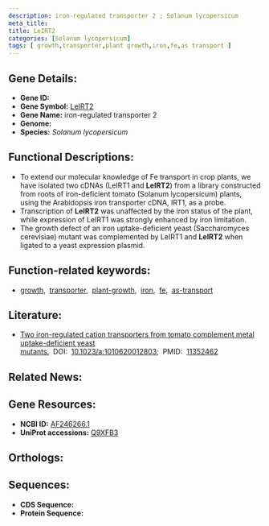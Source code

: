 ```yaml
---
description: iron-regulated transporter 2 ; Solanum lycopersicum
meta_title:
title: LeIRT2
categories: [Solanum lycopersicum]
tags: [ growth,transporter,plant growth,iron,fe,as transport ]
---
```


## Gene Details:
- **Gene ID:** []()
- **Gene Symbol:** <u>LeIRT2</u>
- **Gene Name:** iron-regulated transporter 2
- **Genome:** []()
- **Species:** *Solanum lycopersicum*

## Functional Descriptions:
   - To extend our molecular knowledge of Fe transport in crop plants, we have isolated two cDNAs (LeIRT1 and **LeIRT2**) from a library constructed from roots of iron-deficient tomato (Solanum lycopersicum) plants, using the Arabidopsis iron transporter cDNA, IRT1, as a probe.
   - Transcription of **LeIRT2** was unaffected by the iron status of the plant, while expression of LeIRT1 was strongly enhanced by iron limitation.
   - The growth defect of an iron uptake-deficient yeast (Saccharomyces cerevisiae) mutant was complemented by LeIRT1 and **LeIRT2** when ligated to a yeast expression plasmid.

## Function-related keywords:
   - [growth](/tags/growth/),&nbsp;&nbsp;[transporter](/tags/transporter/),&nbsp;&nbsp;[plant-growth](/tags/plant-growth/),&nbsp;&nbsp;[iron](/tags/iron/),&nbsp;&nbsp;[fe](/tags/fe/),&nbsp;&nbsp;[as-transport](/tags/as-transport/)

## Literature:
   - [Two iron-regulated cation transporters from tomato complement metal uptake-deficient yeast mutants.](https://doi.org/10.1023/a:1010620012803)&nbsp;&nbsp;DOI:&nbsp;&nbsp;[10.1023/a:1010620012803](https://doi.org/10.1023/a:1010620012803);&nbsp;&nbsp;PMID:&nbsp;&nbsp;[11352462](https://pubmed.ncbi.nlm.nih.gov/11352462/)

## Related News:

## Gene Resources:
- **NCBI ID:**  [AF246266.1](https://www.ncbi.nlm.nih.gov/gene/?term=AF246266.1)
- **UniProt accessions:**  [Q9XFB3](https://www.uniprot.org/uniprotkb/Q9XFB3/entry)

## Orthologs:

## Sequences:
- **CDS Sequence:**
- **Protein Sequence:**
